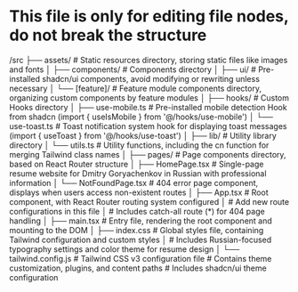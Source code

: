 # This file is only for editing file nodes, do not break the structure

/src
├── assets/          # Static resources directory, storing static files like images and fonts
│
├── components/      # Components directory
│   ├── ui/         # Pre-installed shadcn/ui components, avoid modifying or rewriting unless necessary
│   └── [feature]/  # Feature module components directory, organizing custom components by feature modules
│
├── hooks/          # Custom Hooks directory
│   ├── use-mobile.ts # Pre-installed mobile detection Hook from shadcn (import { useIsMobile } from '@/hooks/use-mobile')
│   └── use-toast.ts  # Toast notification system hook for displaying toast messages (import { useToast } from '@/hooks/use-toast')
│
├── lib/            # Utility library directory
│   └── utils.ts    # Utility functions, including the cn function for merging Tailwind class names
│
├── pages/          # Page components directory, based on React Router structure
│   ├── HomePage.tsx # Single-page resume website for Dmitry Goryachenkov in Russian with professional information
│   └── NotFoundPage.tsx # 404 error page component, displays when users access non-existent routes
│
├── App.tsx         # Root component, with React Router routing system configured
│                   # Add new route configurations in this file
│                   # Includes catch-all route (*) for 404 page handling
│
├── main.tsx        # Entry file, rendering the root component and mounting to the DOM
│
├── index.css       # Global styles file, containing Tailwind configuration and custom styles
│                   # Includes Russian-focused typography settings and color theme for resume design
│
└── tailwind.config.js  # Tailwind CSS v3 configuration file
                      # Contains theme customization, plugins, and content paths
                      # Includes shadcn/ui theme configuration 

